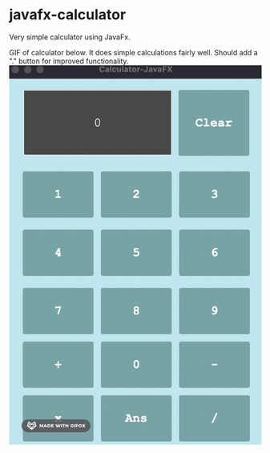 # javafx-calculator

Very simple calculator using JavaFx.

GIF of calculator below.
It does simple calculations fairly well. Should add a "." button for improved functionality.
![](https://github.com/justasvaivada/javafx-calculator/blob/master/2022-02-23%2017.28.27.gif)
